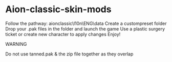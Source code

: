 # Aion-classic-skin-mods

Follow the pathway: aionclassic\l10n\ENG\data
Create a custompreset folder
Drop your .pak files in the folder and launch the game
Use a plastic surgery ticket or create new character to apply changes
Enjoy!



WARNING

Do not use tanned.pak & the zip file together as they overlap
